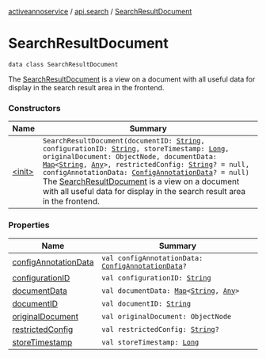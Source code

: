[activeannoservice](../../index.md) / [api.search](../index.md) / [SearchResultDocument](./index.md)

# SearchResultDocument

`data class SearchResultDocument`

The [SearchResultDocument](./index.md) is a view on a document with all useful data for display in the search result area
in the frontend.

### Constructors

| Name | Summary |
|---|---|
| [&lt;init&gt;](-init-.md) | `SearchResultDocument(documentID: `[`String`](https://kotlinlang.org/api/latest/jvm/stdlib/kotlin/-string/index.html)`, configurationID: `[`String`](https://kotlinlang.org/api/latest/jvm/stdlib/kotlin/-string/index.html)`, storeTimestamp: `[`Long`](https://kotlinlang.org/api/latest/jvm/stdlib/kotlin/-long/index.html)`, originalDocument: ObjectNode, documentData: `[`Map`](https://kotlinlang.org/api/latest/jvm/stdlib/kotlin.collections/-map/index.html)`<`[`String`](https://kotlinlang.org/api/latest/jvm/stdlib/kotlin/-string/index.html)`, `[`Any`](https://kotlinlang.org/api/latest/jvm/stdlib/kotlin/-any/index.html)`>, restrictedConfig: `[`String`](https://kotlinlang.org/api/latest/jvm/stdlib/kotlin/-string/index.html)`? = null, configAnnotationData: `[`ConfigAnnotationData`](../../document/-config-annotation-data/index.md)`? = null)`<br>The [SearchResultDocument](./index.md) is a view on a document with all useful data for display in the search result area in the frontend. |

### Properties

| Name | Summary |
|---|---|
| [configAnnotationData](config-annotation-data.md) | `val configAnnotationData: `[`ConfigAnnotationData`](../../document/-config-annotation-data/index.md)`?` |
| [configurationID](configuration-i-d.md) | `val configurationID: `[`String`](https://kotlinlang.org/api/latest/jvm/stdlib/kotlin/-string/index.html) |
| [documentData](document-data.md) | `val documentData: `[`Map`](https://kotlinlang.org/api/latest/jvm/stdlib/kotlin.collections/-map/index.html)`<`[`String`](https://kotlinlang.org/api/latest/jvm/stdlib/kotlin/-string/index.html)`, `[`Any`](https://kotlinlang.org/api/latest/jvm/stdlib/kotlin/-any/index.html)`>` |
| [documentID](document-i-d.md) | `val documentID: `[`String`](https://kotlinlang.org/api/latest/jvm/stdlib/kotlin/-string/index.html) |
| [originalDocument](original-document.md) | `val originalDocument: ObjectNode` |
| [restrictedConfig](restricted-config.md) | `val restrictedConfig: `[`String`](https://kotlinlang.org/api/latest/jvm/stdlib/kotlin/-string/index.html)`?` |
| [storeTimestamp](store-timestamp.md) | `val storeTimestamp: `[`Long`](https://kotlinlang.org/api/latest/jvm/stdlib/kotlin/-long/index.html) |
